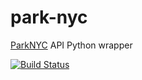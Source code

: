 # park-nyc
[ParkNYC](https://parknyc.parkmobile.us/parknyc/) API Python wrapper 

[![Build Status](https://travis-ci.org/alecxe/park-nyc.svg)](https://travis-ci.org/alecxe/park-nyc)
